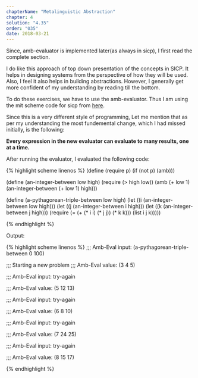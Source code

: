 ```yaml
---
chapterName: "Metalinguistic Abstraction"
chapter: 4
solution: "4.35"
order: "035"
date: 2018-03-21 
---
```


Since, amb-evaluator is implemented later(as always in sicp), I first read the complete section.

I do like this approach of top down presentation of the concepts in SICP. It helps in designing systems from the perspective of how they will be used. Also, I feel it also helps in building abstractions. However, I generally get more confident of my understanding by reading till the bottom. 

To do these exercises, we have to use the amb-evaluator. Thus I am using the mit scheme code for sicp from [here][mit-amb].

Since this is a very different style of programming, Let me mention that as per my understanding the most fundemental change, which I had missed initially, is the following: 

**Every expression in the new evaluator can evaluate to many results, one at a time.**

After running the evaluator, I evaluated the following code:

{% highlight scheme linenos %}
(define (require p)
    (if (not p) (amb)))

(define (an-integer-between low high)
    (require (> high low))
    (amb (+ low 1) (an-integer-between (+ low 1) high)))

(define (a-pythagorean-triple-between low high)
  (let ((i (an-integer-between low high)))
    (let ((j (an-integer-between i high)))
      (let ((k (an-integer-between j high)))
        (require (= (+ (* i i) (* j j)) (* k k)))
        (list i j k)))))

{% endhighlight %}

Output:

{% highlight scheme linenos %}
;;; Amb-Eval input:
(a-pythagorean-triple-between 0 100)

;;; Starting a new problem 
;;; Amb-Eval value:
(3 4 5)

;;; Amb-Eval input:
try-again

;;; Amb-Eval value:
(5 12 13)

;;; Amb-Eval input:
try-again

;;; Amb-Eval value:
(6 8 10)

;;; Amb-Eval input:
try-again

;;; Amb-Eval value:
(7 24 25)

;;; Amb-Eval input:
try-again

;;; Amb-Eval value:
(8 15 17)

{% endhighlight %}


[mit-amb]: https://mitpress.mit.edu/sicp/code/ch4-ambeval.scm
